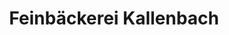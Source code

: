 ---
title: "Feinbäckerei Kallenbach"
url: /dresden/feinbaeckerei-kallenbach-augsburger-strasse/
shop: Bäckerei
---